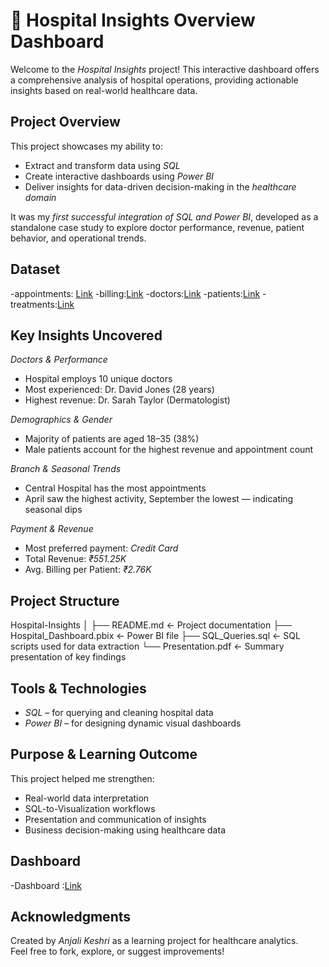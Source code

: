 # 🏥 Hospital Insights Overview Dashboard

Welcome to the *Hospital Insights* project! This interactive dashboard offers a comprehensive analysis of hospital operations, providing actionable insights based on real-world healthcare data.

##  Project Overview

This project showcases my ability to:
- Extract and transform data using *SQL*
- Create interactive dashboards using *Power BI*
- Deliver insights for data-driven decision-making in the *healthcare domain*

It was my *first successful integration of SQL and Power BI*, developed as a standalone case study to explore doctor performance, revenue, patient behavior, and operational trends.


## Dataset
  -appointments: <a href="">Link</a>
  -billing:<a href="">Link</a>
  -doctors:<a href="">Link</a>
  -patients:<a href="">Link</a>
  -treatments:<a href="">Link</a>

##  Key Insights Uncovered

  *Doctors & Performance*
- Hospital employs 10 unique doctors
- Most experienced: Dr. David Jones (28 years)
- Highest revenue: Dr. Sarah Taylor (Dermatologist)

 *Demographics & Gender*
- Majority of patients are aged 18–35 (38%)
- Male patients account for the highest revenue and appointment count

 *Branch & Seasonal Trends*
- Central Hospital has the most appointments
- April saw the highest activity, September the lowest — indicating seasonal dips

 *Payment & Revenue*
- Most preferred payment: *Credit Card*
- Total Revenue: *₹551.25K*  
- Avg. Billing per Patient: *₹2.76K*


##  Project Structure

 Hospital-Insights
│
├──  README.md ← Project documentation
├── Hospital_Dashboard.pbix ← Power BI file
├──  SQL_Queries.sql ← SQL scripts used for data extraction
└──  Presentation.pdf ← Summary presentation of key findings


##  Tools & Technologies

- *SQL* – for querying and cleaning hospital data
- *Power BI* – for designing dynamic visual dashboards


##  Purpose & Learning Outcome

This project helped me strengthen:
-  Real-world data interpretation
-  SQL-to-Visualization workflows
-  Presentation and communication of insights
-  Business decision-making using healthcare data

## Dashboard
  
 -Dashboard :<a href="">Link</a>

##  Acknowledgments

Created by *Anjali Keshri* as a learning project for healthcare analytics.  
Feel free to fork, explore, or suggest improvements!

